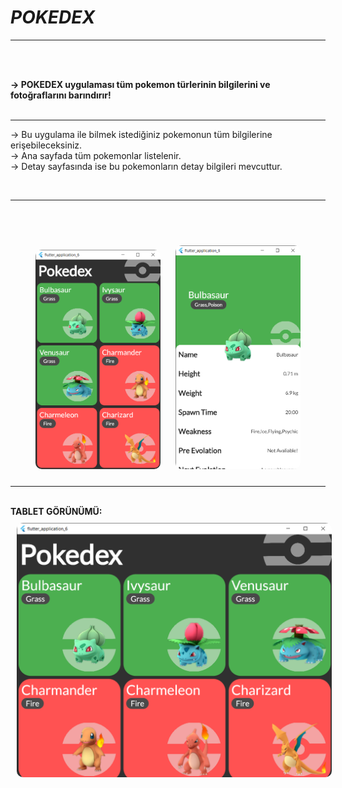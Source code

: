 # ***POKEDEX***

<hr>
<br><br>

<b>-> POKEDEX uygulaması tüm pokemon türlerinin bilgilerini ve fotoğraflarını barındırır!</b>
<br><br><hr>

-> Bu uygulama ile bilmek istediğiniz pokemonun tüm bilgilerine erişebileceksiniz.
<br>
-> Ana sayfada tüm pokemonlar listelenir.
<br>
-> Detay sayfasında ise bu pokemonların detay bilgileri mevcuttur.


<br><hr><br>
<p align="center">
    <br>
    <img src="assets/homePage_ui.png" style="border-radius: 10px;margin:10px " width="200">
    <img src="assets/detailPage_ui.png" style="border-radius: 10px;margin:10px " width="200">
    <br><hr><br>
    <b>TABLET GÖRÜNÜMÜ:</b>
    <img src="assets/homePageTablet_ui.png" style="border-radius: 10px;margin:10px " width="600">
</p>
